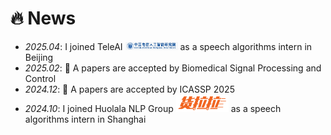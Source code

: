 # 🔥 News
- *2025.04*: I joined TeleAI  <img src='./images/teleai.png' style='width: 6em;'> as a speech algorithms intern in Beijing
- *2025.02*: 🎉 A papers are accepted by Biomedical Signal Processing and Control
- *2024.12*: 🎉 A papers are accepted by ICASSP 2025
- *2024.10*: I joined Huolala NLP Group  <img src='./images/huolala.png' style='width: 6em;'> as a speech algorithms intern in Shanghai
